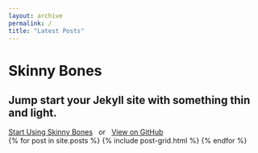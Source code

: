 ```yaml
---
layout: archive
permalink: /
title: "Latest Posts"
---
```


   <div class="page-lead" style="background-image:url(https://mmistakes.github.io/jekyll-theme-skinny-bones/images/wood-texture-1600x800.jpg)">
      <div class="wrap page-lead-content">
        <h1>Skinny Bones</h1>
        <h2>Jump start your Jekyll site with something thin and light.</h2>
        <a href="https://mmistakes.github.io/jekyll-theme-skinny-bones/getting-started/" class="btn-inverse">Start Using Skinny Bones</a> &nbsp; or &nbsp; <a href="https://github.com/mmistakes/jekyll-theme-skinny-bones" class="btn-inverse">View on GitHub</a>
      </div><!-- /.page-lead-content -->
    </div><!-- /.page-lead -->

<div class="tiles">
{% for post in site.posts %}
	{% include post-grid.html %}
{% endfor %}
</div><!-- /.tiles -->
